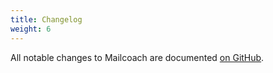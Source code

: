 ```yaml
---
title: Changelog
weight: 6
---
```


All notable changes to Mailcoach are documented [on GitHub](https://github.com/spatie/laravel-mailcoach/blob/master/CHANGELOG.md).
